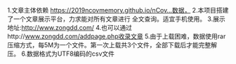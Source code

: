 1.文章主体依赖 https://2019ncovmemory.github.io/nCov…数据，
2.本项目搭建了一个文章展示平台，力求能对所有文章进行 全文查询。适宜手机使用。
3.展示地址:http://www.zongdd.com/
4.也可以通过http://www.zongdd.com/addpage.php收录文章
5.由于上载困难，数据使用rar压缩方式，每5M为一个文件。第一次上载共3个文件，全部下载后才能完整解压。
6.数据格式为UTF8编码的csv文件
